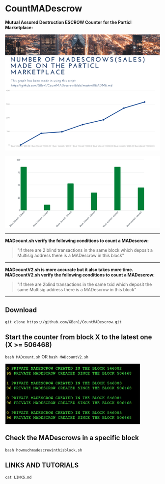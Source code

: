 # CountMADescrow

**Mutual Assured Destruction ESCROW Counter for the Particl Marketplace:**

![Screenshot](mad-1.png)

![Screenshot](mad-2.png)

***

**MADcount.sh verify the following conditions to count a MADescrow:**

>"If there are 2 blind transactions in the same block which deposit a Multisig address there is a MADescrow in this block"

***

**MADcountV2.sh is more accurate but it also takes more time.
MADcountV2.sh verify the following conditions to count a MADescrow:** 

>"If there are 2blind transactions in the same txid which deposit the same Multisig address there is a MADescrow in this block"

***

## Download

`git clone https://github.com/GBen1/CountMADescrow.git`

## Start the counter from block X to the latest one (X >= 506468)

`bash MADcount.sh` OR `bash MADcountV2.sh`

![Screenshot](madcounter.png)

## Check the MADescrows in a specific block

 `bash howmuchmadescrowinthisblock.sh`
 
 ## LINKS AND TUTORIALS

`cat LINKS.md`
